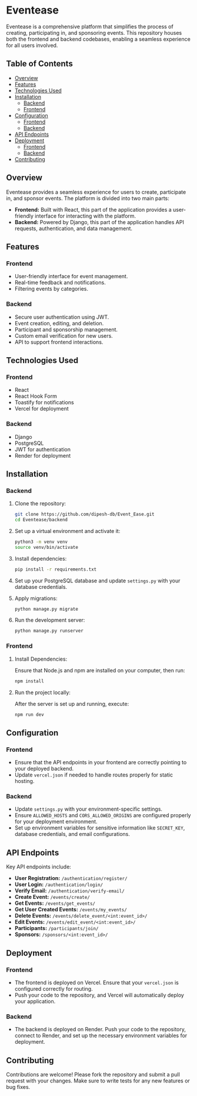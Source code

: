 
 
# Eventease

Eventease is a comprehensive platform that simplifies the process of creating, participating in, and sponsoring events. This repository houses both the frontend and backend codebases, enabling a seamless experience for all users involved.

## Table of Contents

- [Overview](#overview)
- [Features](#features)
- [Technologies Used](#technologies-used)
- [Installation](#installation)
  - [Backend](#backend)
  - [Frontend](#frontend)
- [Configuration](#configuration)
  - [Frontend](#frontend-1)
  - [Backend](#backend-1)
- [API Endpoints](#api-endpoints)
- [Deployment](#deployment)
  - [Frontend](#frontend-2)
  - [Backend](#backend-2)
- [Contributing](#contributing)

## Overview

Eventease provides a seamless experience for users to create, participate in, and sponsor events. The platform is divided into two main parts:

- **Frontend:** Built with React, this part of the application provides a user-friendly interface for interacting with the platform.
- **Backend:** Powered by Django, this part of the application handles API requests, authentication, and data management.

## Features

### Frontend

- User-friendly interface for event management.
- Real-time feedback and notifications.
- Filtering events by categories.

### Backend

- Secure user authentication using JWT.
- Event creation, editing, and deletion.
- Participant and sponsorship management.
- Custom email verification for new users.
- API to support frontend interactions.

## Technologies Used

### Frontend

- React
- React Hook Form
- Toastify for notifications
- Vercel for deployment

### Backend

- Django
- PostgreSQL
- JWT for authentication
- Render for deployment

## Installation

### Backend

1. Clone the repository:

    ```bash
    git clone https://github.com/dipesh-db/Event_Ease.git
    cd Eventease/backend
    ```

2. Set up a virtual environment and activate it:

    ```bash
    python3 -m venv venv
    source venv/bin/activate
    ```

3. Install dependencies:

    ```bash
    pip install -r requirements.txt
    ```

4. Set up your PostgreSQL database and update `settings.py` with your database credentials.

5. Apply migrations:

    ```bash
    python manage.py migrate
    ```

6. Run the development server:

    ```bash
    python manage.py runserver
    ```

### Frontend

1. Install Dependencies:

    Ensure that Node.js and npm are installed on your computer, then run:

    ```bash
    npm install
    ```

2. Run the project locally:

    After the server is set up and running, execute:

    ```bash
    npm run dev
    ```

## Configuration

### Frontend

- Ensure that the API endpoints in your frontend are correctly pointing to your deployed backend.
- Update `vercel.json` if needed to handle routes properly for static hosting.

### Backend

- Update `settings.py` with your environment-specific settings.
- Ensure `ALLOWED_HOSTS` and `CORS_ALLOWED_ORIGINS` are configured properly for your deployment environment.
- Set up environment variables for sensitive information like `SECRET_KEY`, database credentials, and email configurations.

## API Endpoints

Key API endpoints include:

- **User Registration:** `/authentication/register/`
- **User Login:** `/authentication/login/`
- **Verify Email:** `/authentication/verify-email/`
- **Create Event:** `/events/create/`
- **Get Events:** `/events/get_events/`
- **Get User Created Events:** `/events/my_events/`
- **Delete Events:** `/events/delete_event/<int:event_id>/`
- **Edit Events:** `/events/edit_event/<int:event_id>/`
- **Participants:** `/participants/join/`
- **Sponsors:** `/sponsors/<int:event_id>/`

## Deployment

### Frontend

- The frontend is deployed on Vercel. Ensure that your `vercel.json` is configured correctly for routing.
- Push your code to the repository, and Vercel will automatically deploy your application.

### Backend

- The backend is deployed on Render. Push your code to the repository, connect to Render, and set up the necessary environment variables for deployment.

## Contributing

Contributions are welcome! Please fork the repository and submit a pull request with your changes. Make sure to write tests for any new features or bug fixes.

